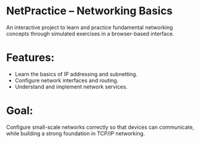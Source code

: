 # NetPractice – Networking Basics
An interactive project to learn and practice fundamental networking concepts through simulated exercises in a browser-based interface.

# Features:
- Learn the basics of IP addressing and subnetting.
- Configure network interfaces and routing.
- Understand and implement network services.

# Goal:
Configure small-scale networks correctly so that devices can communicate, while building a strong foundation in TCP/IP networking.
